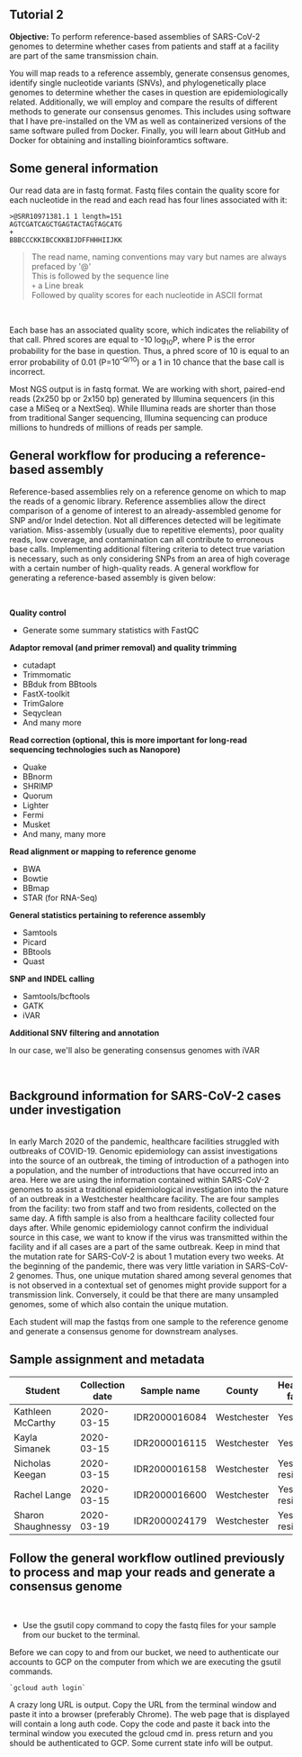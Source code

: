 ## Tutorial 2

**Objective:** To perform reference-based assemblies of SARS-CoV-2 genomes to determine whether cases from patients and staff at a facility are part of the same
transmission chain.

You will map reads to a reference assembly, generate consensus genomes, identify single nucleotide variants (SNVs),
and phylogenetically place genomes to determine whether the cases in question are epidemiologically related.
Additionally, we will employ and compare the results of different methods to generate our consensus genomes.
This includes using software that I have pre-installed on the VM as well as containerized versions of the same
software pulled from Docker. Finally, you will learn about GitHub and Docker for obtaining and installing bioinforamtics software.
<br>

## Some general information

Our read data are in fastq format. Fastq files contain the quality score for each nucleotide in the read and each read has four lines associated with it:

	>@SRR10971381.1 1 length=151
	AGTCGATCAGCTGAGTACTAGTAGCATG
	+
	BBBCCCKKIBCCKKBIJDFFHHHIIJKK

> The read name, naming conventions may vary but names are always prefaced by '@'<br>
> This is followed by the sequence line <br>
> `+` a Line break <br>
> Followed by quality scores for each nucleotide in ASCII format

<br>

Each base has an associated quality score, which indicates the reliability of that call.
Phred scores are equal to -10 log<sub>10</sub>P, where P is the error probability for the base in question.
Thus, a phred score of 10 is equal to an error probability of 0.01 (P=10<sup>–Q/10</sup>) or a 1 in 10 chance that the base call is incorrect.

Most NGS output is in fastq format.  We are working with short, paired-end reads (2x250 bp or 2x150 bp)
generated by Illumina sequencers (in this case a MiSeq or a NextSeq).
While Illumina reads are shorter than those from traditional Sanger sequencing, Illumina sequencing can produce millions to hundreds of millions of reads per sample.
<br>


## General workflow for producing a reference-based assembly

Reference-based assemblies rely on a reference genome on which to map the reads of a genomic library.
Reference assemblies allow the direct comparison of a genome of interest to an already-assembled genome for SNP and/or Indel detection.
Not all differences detected will be legitimate variation.  Miss-assembly (usually due to repetitive elements),
poor quality reads, low coverage, and contamination can all contribute to erroneous base calls.
Implementing additional filtering criteria to detect true variation is necessary,
such as only considering SNPs from an area of high coverage with a certain number of high-quality reads.
A general workflow for generating a reference-based assembly is given below:

<br>

**Quality control**

  - Generate some summary statistics with FastQC

**Adaptor removal (and primer removal) and quality trimming**

 - cutadapt
 - Trimmomatic
 - BBduk from BBtools
 - FastX-toolkit
 - TrimGalore
 - Seqyclean
 - And many more

**Read correction (optional, this is more important for long-read sequencing technologies such as Nanopore)**

 - Quake
 - BBnorm
 - SHRIMP
 - Quorum
 - Lighter
 - Fermi
 - Musket
 - And many, many more

**Read alignment or mapping to reference genome**

 - BWA
 - Bowtie
 - BBmap
 - STAR (for RNA-Seq)

**General statistics pertaining to reference assembly**

 - Samtools
 - Picard
 - BBtools
 - Quast

**SNP and INDEL calling**

 - Samtools/bcftools
 - GATK
 - iVAR

**Additional SNV filtering and annotation**

In our case, we'll also be generating consensus genomes with iVAR

<br>

## Background information for SARS-CoV-2 cases under investigation
<br>
In early March 2020 of the pandemic, healthcare facilities struggled with outbreaks of COVID-19.
Genomic epidemiology can assist investigations into the source of an outbreak, the timing of introduction
of a pathogen into a population, and the number of introductions that have occurred into an area.
Here we are using the information contained within SARS-CoV-2 genomes to assist a traditional epidemiological investigation
into the nature of an outbreak in a Westchester healthcare facility. The are four samples from the facility: two
from staff and two from residents, collected on the same day. A fifth sample is also from a healthcare facility collected four days after.
While genomic epidemiology cannot confirm the individual source
in this case, we want to know if the virus was transmitted within the facility and if all cases are a part of the same outbreak.
Keep in mind that the mutation rate for SARS-CoV-2 is about 1 mutation every two weeks.  At the beginning of the pandemic,
there was very little variation in SARS-CoV-2 genomes.  Thus, one unique mutation shared among several genomes that is not observed
in a contextual set of genomes might provide support for a transmission link.  Conversely, it could be that there are many unsampled
genomes, some of which also contain the unique mutation.

<br>

Each student will map the fastqs from one sample to the reference genome and generate a consensus genome for downstream analyses.

## Sample assignment and metadata

| Student | Collection date | Sample name | County | Healthcare facility |
| ------- | --------------- | ----------- | ------ | ------------------- |
| Kathleen McCarthy | 2020-03-15 | IDR2000016084 | Westchester | Yes, staff |
| Kayla Simanek | 2020-03-15 | IDR2000016115 | Westchester | Yes, staff |
| Nicholas Keegan | 2020-03-15 | IDR2000016158 | Westchester | Yes, resident |
| Rachel Lange | 2020-03-15 | IDR2000016600 | Westchester | Yes, resident |
| Sharon Shaughnessy | 2020-03-19 | IDR2000024179 | Westchester | Yes, resident |



## Follow the general workflow outlined previously to process and map your reads and generate a consensus genome

<br>

* Use the gsutil copy command to copy the fastq files for your sample from our bucket to the terminal.

Before we can copy to and from our bucket, we need to authenticate our accounts to GCP on the computer from which we are executing the gsutil commands.

	`gcloud auth login`

A crazy long URL is output. Copy the URL from the terminal window and paste it into a browser (preferably Chrome).
The web page that is displayed will contain a long auth code. Copy the code and paste it back into the terminal window
you executed the gcloud cmd in. press return and you should be authenticated to GCP. Some current state info will be output.


